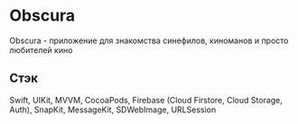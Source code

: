 # Obscura
Obscura - приложение для знакомства синефилов, киноманов и просто любителей кино

## Стэк
Swift, UIKit, MVVM, CocoaPods, Firebase (Cloud Firstore, Cloud Storage, Auth), SnapKit, MessageKit, SDWebImage, URLSession
